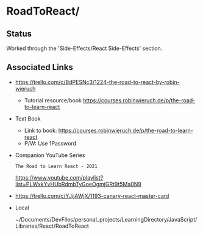 # RoadToReact/

## Status

Worked through the 'Side-Effects/React Side-Effects' section.

## Associated Links
* https://trello.com/c/BdPESNc3/1224-the-road-to-react-by-robin-wieruch
    * Tutorial resource/book
    https://courses.robinwieruch.de/p/the-road-to-learn-react

* Text Book
    * Link to book:
https://courses.robinwieruch.de/p/the-road-to-learn-react
    * P/W:
Use 1Password

* Companion YouTube Series

    `The Road to Learn React - 2021`
    
    https://www.youtube.com/playlist?list=PLWxkYvHUbRdmbTyGoeOgmjGRt9t5Ma0N9

* https://trello.com/c/YJijAWjX/1193-canary-react-master-card

* Local

    ~/Documents/DevFiles/personal_projects/LearningDirectory/JavaScript/Libraries/React/RoadToReact